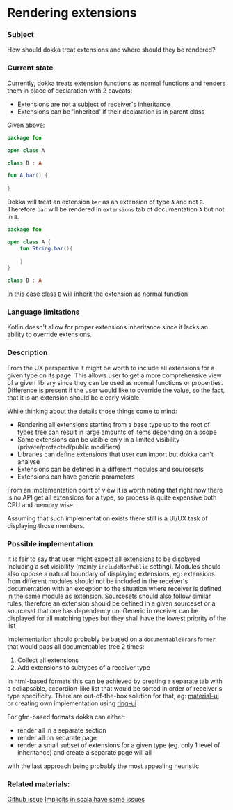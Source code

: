 # Rendering extensions

### Subject
How should dokka treat extensions and where should they be rendered?

### Current state

Currently, dokka treats extension functions as normal functions and renders them in place of declaration with 2 caveats:

- Extensions are not a subject of receiver's inheritance
- Extensions can be 'inherited' if their declaration is in parent class

Given above:
```kotlin
package foo

open class A

class B : A

fun A.bar() {
    
}
```
Dokka will treat an extension `bar` as an extension of type `A` and not `B`. 
Therefore `bar` will be rendered in `extensions` tab of documentation `A` but not in `B`.

```kotlin
package foo

open class A {
    fun String.bar(){
        
    }
}

class B : A
```
In this case class `B` will inherit the extension as normal function

### Language limitations

Kotlin doesn't allow for proper extensions inheritance since it lacks an ability to override extensions.

### Description

From the UX perspective it might be worth to include all extensions for a given type on its page. 
This allows user to get a more comprehensive view of a given library since they can be used as normal 
functions or properties. 
Difference is present if the user would like to override the value, so the fact, that it is an extension should be clearly visible.

While thinking about the details those things come to mind:

- Rendering all extensions starting from a base type up to the root of types tree can result in large amounts of items depending on a scope
- Some extensions can be visible only in a limited visibility (private/protected/public modifiers)
- Libraries can define extensions that user can import but dokka can't analyse
- Extensions can be defined in a different modules and sourcesets
- Extensions can have generic parameters

From an implementation point of view it is worth noting that right now there is no API get all extensions for a type, 
so process is quite expensive both CPU and memory wise.

Assuming that such implementation exists there still is a UI/UX task of displaying those members.

### Possible implementation

It is fair to say that user might expect all extensions to be displayed including a set visibility (mainly `includeNonPublic` setting).
Modules should also oppose a natural boundary of displaying extensions, eg: extensions from different modules should not
be included in the receiver's documentation with an exception to the situation where receiver is defined in the same module as extension.
Sourcesets should also follow similar rules, therefore an extension should be defined in a given sourceset or a sourceset that one has dependency on.
Generic in receiver can be displayed for all matching types but they shall have the lowest priority of the list

Implementation should probably be based on a `documentableTransformer` that would pass all documentables tree 2 times:

1. Collect all extensions
2. Add extensions to subtypes of a receiver type

In html-based formats this can be achieved by creating a separate tab with a collapsable,
accordion-like list that would be sorted in order of receiver's type specificity.
There are out-of-the-box solution for that, eg: [material-ui](https://material-ui.com/components/accordion/) 
or creating own implementation using [ring-ui](https://jetbrains.github.io/ring-ui/master/index.html?path=/story/components-list--with-custom-items)

For gfm-based formats dokka can either:

- render all in a separate section
- render all on separate page
- render a small subset of extensions for a given type (eg. only 1 level of inheritance) and create a separate page will all

with the last approach being probably the most appealing heuristic

### Related materials:
[Github issue](https://github.com/Kotlin/dokka/issues/1908)
[Implicits in scala have same issues](https://dotty.epfl.ch/api/scala/collection/immutable/List$.html)

